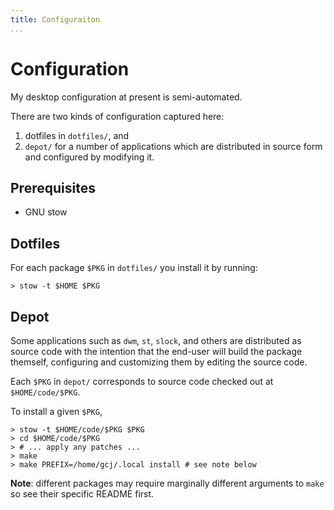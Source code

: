 ```yaml
---
title: Configuraiton
...
```


# Configuration

My desktop configuration at present is semi-automated.

There are two kinds of configuration captured here:

1. dotfiles in `dotfiles/`, and
2. `depot/` for a number of applications which are distributed in source form
and configured by modifying it.

## Prerequisites

- GNU stow

## Dotfiles

For each package `$PKG` in `dotfiles/` you install it by running:

```console
> stow -t $HOME $PKG
```

## Depot

Some applications such as `dwm`, `st`, `slock`, and others are distributed as
source code with the intention that the end-user will build the package
themself, configuring and customizing them by editing the source code.

Each `$PKG` in `depot/` corresponds to source code checked out at
`$HOME/code/$PKG`.

To install a given `$PKG`,

```console
> stow -t $HOME/code/$PKG $PKG
> cd $HOME/code/$PKG
> # ... apply any patches ...
> make
> make PREFIX=/home/gcj/.local install # see note below
```

**Note**: different packages may require marginally different arguments to
`make` so see their specific README first.

